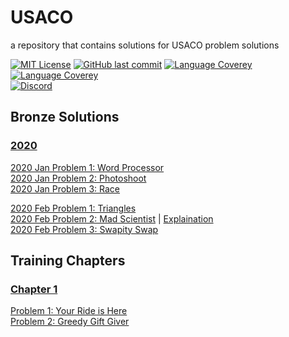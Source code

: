 # USACO
a repository that contains solutions for USACO problem solutions

[![MIT License](https://img.shields.io/github/license/o0River0o/USACO?style=flat-square)](https://github.com/o0River0o/USACO/blob/master/LICENSE)
[![GitHub last commit](https://img.shields.io/github/last-commit/o0River0o/USACO?style=flat-square)]()
[![Language Coverey](https://img.shields.io/github/languages/count/o0River0o/USACO?style=flat-square)]()
[![Language Coverey](https://img.shields.io/github/languages/top/o0River0o/USACO?style=flat-square)]()
<br>
[![Discord](https://img.shields.io/discord/751524641507639448.svg?label=&logo=discord&logoColor=ffffff&color=7389D8&labelColor=6A7EC2&style=for-the-badge)](https://discord.gg/bxrYFN9)

## **Bronze Solutions**
### <u>2020</u>

[2020 Jan Problem 1: Word Processor](src/bronze/2020/Jan/Word-Processor/Word.java)
<br>
[2020 Jan Problem 2: Photoshoot](src/bronze/2020/Jan/Photoshoot/Photo.java)
<br>
[2020 Jan Problem 3: Race](src/bronze/2020/Jan/Race/Race.java)
<br>

[2020 Feb Problem 1: Triangles](src/bronze/2020/Feb/Triangles/Triangles.java)
<br>
[2020 Feb Problem 2: Mad Scientist](src/bronze/2020/Feb/Mad-Scientist/Breedflip.java) | 
[Explaination](https://o0river0o.github.io/posts/2020/0926/usaco-bronze-mad-scientist/)
<br>
[2020 Feb Problem 3: Swapity Swap](src/bronze/2020/Feb/Mad-Scientist/Swap.java)
<br>

## **Training Chapters**
### <u>Chapter 1</u>

[Problem 1: Your Ride is Here](src/training/chapter1/ride/ride.java)
<br>
[Problem 2: Greedy Gift Giver](src/training/chapter1/gift1/gift1.java)
